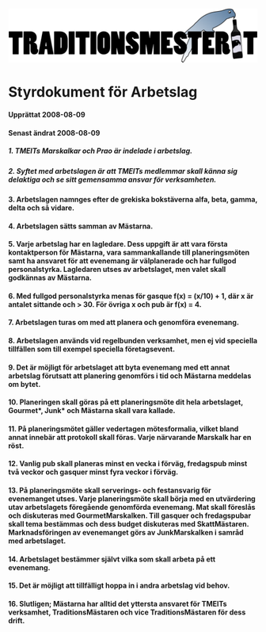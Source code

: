 ![](../../logotmeit_hilong.png)

# Styrdokument för Arbetslag
#### Upprättat 2008-08-09
#### Senast ändrat 2008-08-09

##### 1. TMEITs Marskalkar och Prao är indelade i arbetslag.
##### 2. Syftet med arbetslagen är att TMEITs medlemmar skall känna sig delaktiga och se sitt gemensamma ansvar för verksamheten.
#### 3. Arbetslagen namnges efter de grekiska bokstäverna alfa, beta, gamma, delta och så vidare.
#### 4. Arbetslagen sätts samman av Mästarna.
#### 5. Varje arbetslag har en lagledare. Dess uppgift är att vara första kontaktperson för Mästarna, vara sammankallande till planeringsmöten samt ha ansvaret för att evenemang är välplanerade och har fullgod personalstyrka. Lagledaren utses av arbetslaget, men valet skall godkännas av Mästarna.
#### 6. Med fullgod personalstyrka menas för gasque f(x) = (x/10) + 1, där x är antalet sittande och > 30. För övriga x och pub är f(x) = 4.
#### 7. Arbetslagen turas om med att planera och genomföra evenemang.
#### 8. Arbetslagen används vid regelbunden verksamhet, men ej vid speciella tillfällen som till exempel speciella företagsevent.
#### 9. Det är möjligt för arbetslaget att byta evenemang med ett annat arbetslag förutsatt att planering genomförs i tid och Mästarna meddelas om bytet.
#### 10. Planeringen skall göras på ett planeringsmöte dit hela arbetslaget, Gourmet\*, Junk\* och Mästarna skall vara kallade.
#### 11. På planeringsmötet gäller vedertagen mötesformalia, vilket bland annat innebär att protokoll skall föras. Varje närvarande Marskalk har en röst.
#### 12. Vanlig pub skall planeras minst en vecka i förväg, fredagspub minst två veckor och gasquer minst fyra veckor i förväg.
#### 13. På planeringsmöte skall serverings- och festansvarig för evenemanget utses. Varje planeringsmöte skall börja med en utvärdering utav arbetslagets föregående genomförda evenemang. Mat skall föreslås och diskuteras med GourmetMarskalken. Till gasquer och fredagspubar skall tema bestämmas och dess budget diskuteras med SkattMästaren. Marknadsföringen av evenemanget görs av JunkMarskalken i samråd med arbetslaget.
#### 14. Arbetslaget bestämmer självt vilka som skall arbeta på ett evenemang.
#### 15. Det är möjligt att tillfälligt hoppa in i andra arbetslag vid behov.
#### 16. Slutligen; Mästarna har alltid det yttersta ansvaret för TMEITs verksamhet, TraditionsMästaren och vice TraditionsMästaren för dess drift.
